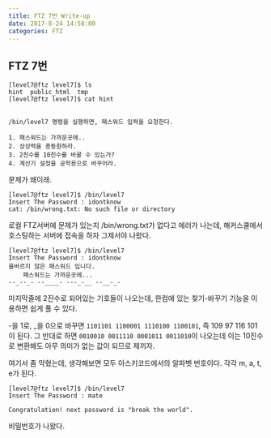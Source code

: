 ```yaml
---
title: FTZ 7번 Write-up
date: 2017-8-24 14:58:00
categories: FTZ
---
```


## FTZ 7번

    [level7@ftz level7]$ ls
    hint  public_html  tmp
    [level7@ftz level7]$ cat hint
    
    
    /bin/level7 명령을 실행하면, 패스워드 입력을 요청한다.
    
    1. 패스워드는 가까운곳에..
    2. 상상력을 총동원하라.
    3. 2진수를 10진수를 바꿀 수 있는가?
    4. 계산기 설정을 공학용으로 바꾸어라.

문제가 왜이래.

    [level7@ftz level7]$ /bin/level7
    Insert The Password : idontknow
    cat: /bin/wrong.txt: No such file or directory

로컬 FTZ서버에 문제가 있는지 /bin/wrong.txt가 없다고 에러가 나는데, 해커스쿨에서 호스팅하는 서버에 접속을 하자 그제서야 나왔다.

    [level7@ftz level7]$ /bin/level7
    Insert The Password : idontknow
    올바르지 않은 패스워드 입니다.
	    패스워드는 가까운곳에...
	--_--_- --____- ---_-__ --__-_-

마지막줄에 2진수로 되어있는 기호들이 나오는데, 한컴에 있는 찾기-바꾸기 기능을 이용하면 쉽게 풀 수 있다.

-을 1로, _을 0으로 바꾸면 `1101101 1100001 1110100 1100101`, 즉 109  97 116 101이 된다. 그 반대로 하면 `0010010 0011110 0001011 0011010`이 나오는데 이는 10진수로 변환해도 아무 의미가 없는 값이 되므로 제끼자.

여기서 좀 막혔는데, 생각해보면 모두 아스키코드에서의 알파벳 번호이다. 각각 m, a, t, e가 된다.

    [level7@ftz level7]$ /bin/level7
    Insert The Password : mate
    
    Congratulation! next password is "break the world".

비밀번호가 나왔다.